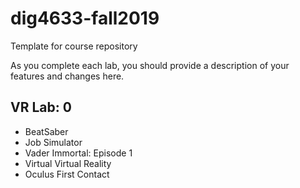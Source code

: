 # dig4633-fall2019
Template for course repository

As you complete each lab, you should provide a description of your features and changes here.

## VR Lab: 0
+ BeatSaber
+ Job Simulator 
+ Vader Immortal: Episode 1
+ Virtual Virtual Reality
+ Oculus First Contact
